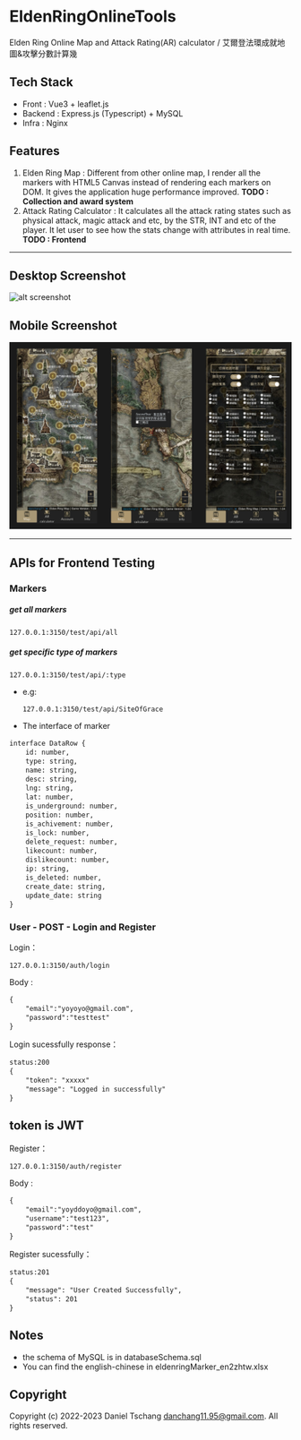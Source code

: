 # EldenRingOnlineTools
Elden Ring Online Map and Attack Rating(AR) calculator / 艾爾登法環成就地圖&攻擊分數計算幾
## Tech Stack
- Front : Vue3 + leaflet.js
- Backend : Express.js (Typescript) + MySQL
- Infra : Nginx

## Features
1. Elden Ring Map : Different from other online map, I render all the markers with HTML5 Canvas instead of rendering each markers on DOM. It gives the application huge performance improved. **TODO : Collection and award system**
2. Attack Rating Calculator : It calculates all the attack rating states such as physical attack, magic attack and etc, by the STR, INT and etc of the player. It let user to see how the stats change with attributes in real time. **TODO : Frontend**


<hr/>

## Desktop Screenshot

![alt screenshot](./images/pc.png)

## Mobile Screenshot
![alt screenshot](./images/mobile1.png)

<hr/>

## APIs for Frontend Testing
### Markers
##### get all markers
```
127.0.0.1:3150/test/api/all
```

##### get specific type of markers
```
127.0.0.1:3150/test/api/:type
```
  - e.g:
    ```
    127.0.0.1:3150/test/api/SiteOfGrace
    ```


- The interface of marker
```
interface DataRow {
    id: number,
    type: string,
    name: string,
    desc: string,
    lng: string,
    lat: number,
    is_underground: number,
    position: number,
    is_achivement: number,
    is_lock: number,
    delete_request: number,
    likecount: number,
    dislikecount: number,
    ip: string,
    is_deleted: number,
    create_date: string,
    update_date: string
}
```

### User - POST - Login and Register
Login：
```
127.0.0.1:3150/auth/login
```
Body : 
```
{
    "email":"yoyoyo@gmail.com",
    "password":"testtest"
}
```
Login sucessfully response：
```
status:200
{
    "token": "xxxxx"
    "message": "Logged in successfully"
}
```
token is JWT
--------------------
Register：
```
127.0.0.1:3150/auth/register
```
Body : 
```
{
    "email":"yoyddoyo@gmail.com",
    "username":"test123",
    "password":"test"
}
```
Register sucessfully：
```
status:201
{
    "message": "User Created Successfully",
    "status": 201
}
```



## Notes
- the schema of MySQL is in databaseSchema.sql
- You can find the english-chinese in eldenringMarker_en2zhtw.xlsx 

## Copyright
Copyright (c) 2022-2023 Daniel Tschang <danchang11.95@gmail.com>. All rights reserved.
